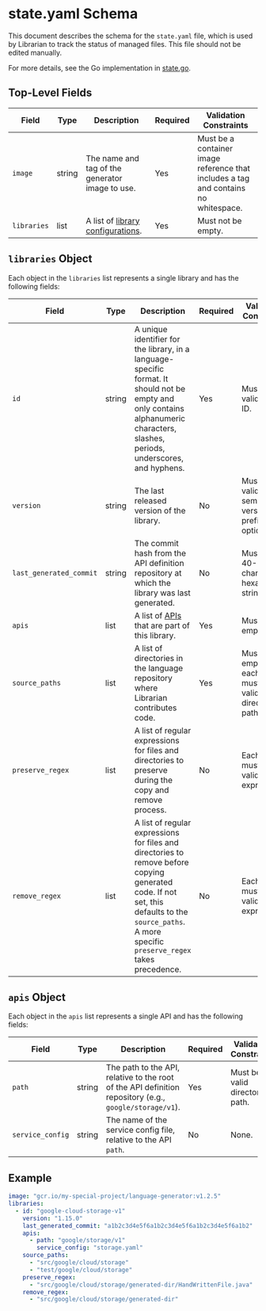 # state.yaml Schema

This document describes the schema for the `state.yaml` file, which is used by Librarian to track the status of managed files. This file should not be edited manually.

For more details, see the Go implementation in [state.go](../internal/librarian/state.go).

## Top-Level Fields

| Field       | Type   | Description                                         | Required | Validation Constraints |
|-------------|--------|-----------------------------------------------------|----------|------------------------------------------------------------------------------------|
| `image`     | string | The name and tag of the generator image to use.     | Yes      | Must be a container image reference that includes a tag and contains no whitespace. |
| `libraries` | list   | A list of [library configurations](#libraries-object). | Yes      | Must not be empty.     |

## `libraries` Object

Each object in the `libraries` list represents a single library and has the following fields:

| Field                   | Type   | Description                                                                                                                                                           | Required | Validation Constraints |
|-------------------------|--------|-----------------------------------------------------------------------------------------------------------------------------------------------------------------------|----------|------------------------|
| `id`                    | string | A unique identifier for the library, in a language-specific format. It should not be empty and only contains alphanumeric characters, slashes, periods, underscores, and hyphens.                                                                                                  | Yes      | Must be a valid library ID. |
| `version`               | string | The last released version of the library.                                                                                                                             | No       | Must be a valid semantic version, "v" prefix is optional. |
| `last_generated_commit` | string | The commit hash from the API definition repository at which the library was last generated.                                                                         | No       | Must be a 40-character hexadecimal string. |
| `apis`                  | list   | A list of [APIs](#apis-object) that are part of this library.                                                                                                             | Yes      | Must not be empty.     |
| `source_paths`          | list   | A list of directories in the language repository where Librarian contributes code.                                                                                    | Yes      | Must not be empty, and each path must be a valid directory path. |
| `preserve_regex`        | list   | A list of regular expressions for files and directories to preserve during the copy and remove process.                                                                    | No       | Each entry must be a valid regular expression. |
| `remove_regex`          | list   | A list of regular expressions for files and directories to remove before copying generated code. If not set, this defaults to the `source_paths`. A more specific `preserve_regex` takes precedence. | No       | Each entry must be a valid regular expression. |

## `apis` Object

Each object in the `apis` list represents a single API and has the following fields:

| Field            | Type   | Description                                                                                             | Required | Validation Constraints |
|------------------|--------|---------------------------------------------------------------------------------------------------------|----------|------------------------|
| `path`           | string | The path to the API, relative to the root of the API definition repository (e.g., `google/storage/v1`).      | Yes      | Must be a valid directory path. |
| `service_config` | string | The name of the service config file, relative to the API `path`.                                        | No       | None.                  |

## Example

```yaml
image: "gcr.io/my-special-project/language-generator:v1.2.5"
libraries:
  - id: "google-cloud-storage-v1"
    version: "1.15.0"
    last_generated_commit: "a1b2c3d4e5f6a1b2c3d4e5f6a1b2c3d4e5f6a1b2"
    apis:
      - path: "google/storage/v1"
        service_config: "storage.yaml"
    source_paths:
      - "src/google/cloud/storage"
      - "test/google/cloud/storage"
    preserve_regex:
      - "src/google/cloud/storage/generated-dir/HandWrittenFile.java"
    remove_regex:
      - "src/google/cloud/storage/generated-dir"
```